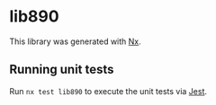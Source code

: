 # lib890

This library was generated with [Nx](https://nx.dev).

## Running unit tests

Run `nx test lib890` to execute the unit tests via [Jest](https://jestjs.io).
